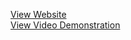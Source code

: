 [View Website](jru-id.github.io/) <br/>
[View Video Demonstration](https://www.youtube.com/watch?v=UNV3edmZFvk&ab_channel=j)

